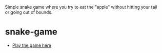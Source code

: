 
Simple snake game where you try to eat the "apple" without hitting your tail or going out of bounds. 

# snake-game

 - [Play the game here](https://adamrohde.github.io/snake/)
